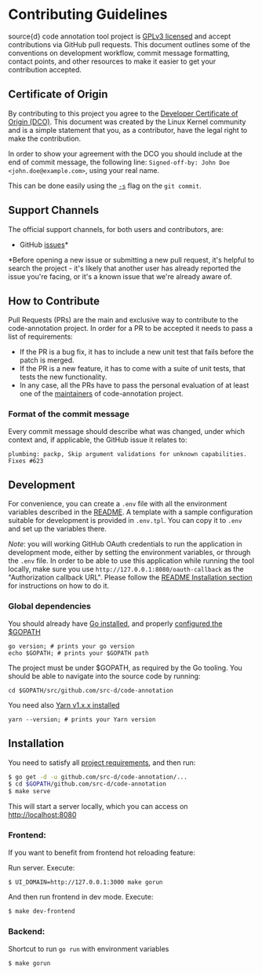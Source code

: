 # Contributing Guidelines

source{d} code annotation tool project is [GPLv3 licensed](LICENSE) and accept
contributions via GitHub pull requests. This document outlines some of the
conventions on development workflow, commit message formatting, contact points,
and other resources to make it easier to get your contribution accepted.

## Certificate of Origin

By contributing to this project you agree to the [Developer Certificate of
Origin (DCO)](DCO). This document was created by the Linux Kernel community and is a
simple statement that you, as a contributor, have the legal right to make the
contribution.

In order to show your agreement with the DCO you should include at the end of commit message,
the following line: `Signed-off-by: John Doe <john.doe@example.com>`, using your real name.

This can be done easily using the [`-s`](https://github.com/git/git/blob/b2c150d3aa82f6583b9aadfecc5f8fa1c74aca09/Documentation/git-commit.txt#L154-L161) flag on the `git commit`.

## Support Channels

The official support channels, for both users and contributors, are:

* GitHub [issues](https://github.com/src-d/code-annotation/issues)\*

\*Before opening a new issue or submitting a new pull request, it's helpful to
search the project - it's likely that another user has already reported the
issue you're facing, or it's a known issue that we're already aware of.

## How to Contribute

Pull Requests (PRs) are the main and exclusive way to contribute to the code-annotation project.
In order for a PR to be accepted it needs to pass a list of requirements:

* If the PR is a bug fix, it has to include a new unit test that fails before the patch is merged.
* If the PR is a new feature, it has to come with a suite of unit tests, that tests the new functionality.
* In any case, all the PRs have to pass the personal evaluation of at least one of the [maintainers](MAINTAINERS) of code-annotation project.

### Format of the commit message

Every commit message should describe what was changed, under which context and, if applicable, the GitHub issue it relates to:

```
plumbing: packp, Skip argument validations for unknown capabilities. Fixes #623
```

## Development

For convenience, you can create a `.env` file with all the environment variables described in the [README](./README.md). A template with a sample configuration suitable for development is provided in `.env.tpl`. You can copy it to `.env` and set up the variables there.

_Note_: you will working GitHub OAuth credentials to run the application in development mode, either by setting the environment variables, or through the `.env` file. In order to be able to use this application while running the tool locally, make sure you use `http://127.0.0.1:8080/oauth-callback` as the "Authorization callback URL". Please follow the [README Installation section](./README.md#installation) for instructions on how to do it.

### Global dependencies

You should already have [Go installed](https://golang.org/doc/install#install), and properly [configured the $GOPATH](https://github.com/golang/go/wiki/SettingGOPATH)

```
go version; # prints your go version
echo $GOPATH; # prints your $GOPATH path
```

The project must be under $GOPATH, as required by the Go tooling.
You should be able to navigate into the source code by running:

```
cd $GOPATH/src/github.com/src-d/code-annotation
```

You need also [Yarn v1.x.x installed](https://yarnpkg.com/en/docs/install)

```
yarn --version; # prints your Yarn version
```

## Installation

You need to satisfy all [project requirements](#requirements), and then run:

```bash
$ go get -d -u github.com/src-d/code-annotation/...
$ cd $GOPATH/github.com/src-d/code-annotation
$ make serve
```

This will start a server locally, which you can access on [http://localhost:8080](http://localhost:8080)

### Frontend:

If you want to benefit from frontend hot reloading feature:

Run server. Execute:

```bash
$ UI_DOMAIN=http://127.0.0.1:3000 make gorun
```

And then run frontend in dev mode. Execute:

```bash
$ make dev-frontend
```

### Backend:

Shortcut to run `go run` with environment variables

```bash
$ make gorun
```

